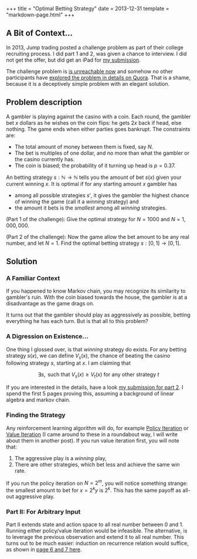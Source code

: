 +++
title = "Optimal Betting Strategy"
date = 2013-12-31
template = "markdown-page.html"
+++


## A Bit of Context...

In 2013, Jump trading posted a challenge problem as part of their college recruiting process. I did part 1 and 2, was given a chance to interview. I did not get the offer, but did get an iPad for [my submission][3].

The challenge problem is [is unreachable now][1] and somehow no other participants have [explored the problem in details on Quora][2]. That is a shame, because it is a deceptively simple problem with an elegant solution.

## Problem description

A gambler is playing against the casino with a coin. Each round, the gambler bet $x$ dollars as he wishes on the coin flips: he gets $2x$ back if head, else nothing. The game ends when either parties goes bankrupt. The constraints are:

- The total amount of money between them is fixed, say $N$.
- The bet is multiples of one dollar, and no more than what the gambler or the casino currently has.
- The coin is biased; the probability of it turning up head is $p = 0.37$.

An betting strategy $s : \mathbb{N} \rightarrow \mathbb{N}$ tells you the amount of bet $s(x)$ given your current winning $x$. It is optimal if for any starting amount $x$ gambler has

- among all possible strategies $s'$, it gives the gambler the highest chance of winning the game (call it a *winning* strategy) and
- the amount it bets is the *smallest* among all *winning* strategies.

(Part 1 of the challenge): Give the optimal strategy for $N = 1000$ and $N = 1,000,000$.

(Part 2 of the challenge): Now the game allow the bet amount to be any real number, and let $N = 1$. Find the optimal betting strategy $s: [0, 1] \rightarrow [0, 1]$.


## Solution


### A Familiar Context

If you happened to know Markov chain, you may recognize its similarity to gambler's ruin. With the coin biased towards the house, the gambler is at a disadvantage as the game drags on. 

It turns out that the gambler should play as aggressively as possible, betting everything he has each turn. But is that all to this problem?

### A Digression on Existence...

One thing I glossed over, is that *winning* strategy do exists. For any betting strategy $s(x)$, we can define $V_s(x)$, the chance of beating the casino following strategy $s$, starting at $x$. I am claiming that

$$
\exists s, \text{ such that } V_s(x) \geq V_t(x) \text{ for any other strategy } t
$$

If you are interested in the details, have a look [my submission for part 2][3]. I spend the first 5 pages proving this, assuming a background of linear algebra and markov chain.

### Finding the Strategy

Any reinforcement learning algorithm will do, for example [Policy Iteration][4] or [Value Iteration][5] (I came around to these in a roundabout way, I will write about them in another post). If you run value iteration first, you will note that:

1. The aggressive play is a *winning* play,
2. There are other strategies, which bet less and achieve the same win rate.

If you run the policy iteration on $N = 2^m$, you will notice something strange: the smallest amount to bet for $x = 2^k y$ is $2^k$. This has the same payoff as all-out aggressive play.

### Part II: For Arbitrary Input

Part II extends state and action space to all real number between 0 and 1. Running either policy/value iteration would be infeasible. The alternative, is to leverage the previous observation and extend it to all real number. This turns out to be much easier: induction on recurrence relation would suffice, as shown in [page 6 and 7 here][3].

[1]: https://www.jumptrading.com/challenge
[2]: https://www.quora.com/What-is-the-solution-to-the-2013-Jump-Trading-challenge
[3]: /jump.pdf
[4]: https://en.wikipedia.org/wiki/Markov_decision_process#Policy_iteration
[5]: https://en.wikipedia.org/wiki/Markov_decision_process#Value_iteration